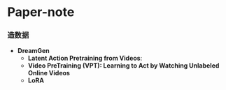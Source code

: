 # Paper-note
### 造数据
* **DreamGen**
  * **Latent Action Pretraining from Videos**:
  * **Video PreTraining (VPT): Learning to Act by Watching Unlabeled Online Videos**
  * **LoRA**
